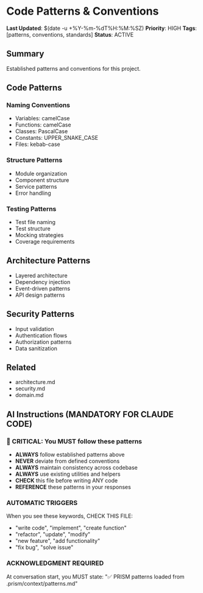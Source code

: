 # Code Patterns & Conventions
**Last Updated**: $(date -u +%Y-%m-%dT%H:%M:%SZ)
**Priority**: HIGH
**Tags**: [patterns, conventions, standards]
**Status**: ACTIVE

## Summary
Established patterns and conventions for this project.

## Code Patterns
### Naming Conventions
- Variables: camelCase
- Functions: camelCase
- Classes: PascalCase
- Constants: UPPER_SNAKE_CASE
- Files: kebab-case

### Structure Patterns
- Module organization
- Component structure
- Service patterns
- Error handling

### Testing Patterns
- Test file naming
- Test structure
- Mocking strategies
- Coverage requirements

## Architecture Patterns
- Layered architecture
- Dependency injection
- Event-driven patterns
- API design patterns

## Security Patterns
- Input validation
- Authentication flows
- Authorization patterns
- Data sanitization

## Related
- architecture.md
- security.md
- domain.md

## AI Instructions (MANDATORY FOR CLAUDE CODE)
### 🚨 CRITICAL: You MUST follow these patterns
- **ALWAYS** follow established patterns above
- **NEVER** deviate from defined conventions
- **ALWAYS** maintain consistency across codebase
- **ALWAYS** use existing utilities and helpers
- **CHECK** this file before writing ANY code
- **REFERENCE** these patterns in your responses

### AUTOMATIC TRIGGERS
When you see these keywords, CHECK THIS FILE:
- "write code", "implement", "create function"
- "refactor", "update", "modify"
- "new feature", "add functionality"
- "fix bug", "solve issue"

### ACKNOWLEDGMENT REQUIRED
At conversation start, you MUST state:
"✅ PRISM patterns loaded from .prism/context/patterns.md"
